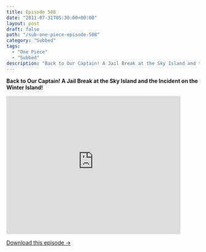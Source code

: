 ```yaml
---
title: Episode 508
date: "2011-07-31T05:30:00+00:00"
layout: post
draft: false
path: "/sub-one-piece-episode-508"
category: "Subbed"
tags:
  - "One Piece"
  - "Subbed"
description: "Back to Our Captain! A Jail Break at the Sky Island and the Incident on the Winter Island!"
---
```


**Back to Our Captain! A Jail Break at the Sky Island and the Incident on the Winter Island!**

<iframe width="640" height="360" src="https://www.rapidvideo.com/e/G6FRPF25AY" frameborder="0" marginwidth=0 marginheight=0 scrolling=no allowfullscreen style="max-width:90%;"></iframe>

<a href="http://ouo.io/qs/eCodkFEQ?s=https://www.rapidvideo.com/d/G6FRPF25AY" class="styled_a">Download this episode →</a>

